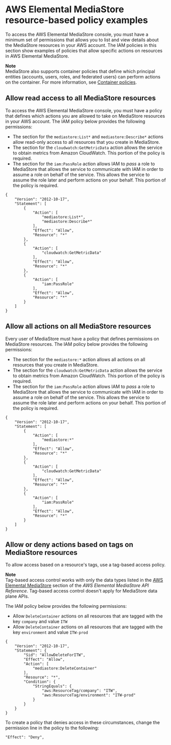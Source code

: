 # AWS Elemental MediaStore resource\-based policy examples<a name="security_iam_resource-based-policy-examples"></a>

To access the AWS Elemental MediaStore console, you must have a minimum set of permissions that allows you to list and view details about the MediaStore resources in your AWS account\. The IAM policies in this section show examples of policies that allow specific actions on resources in AWS Elemental MediaStore\.

**Note**  
MediaStore also supports container policies that define which principal entities \(accounts, users, roles, and federated users\) can perform actions on the container\. For more information, see [Container policies](policies.md)\.

## Allow read access to all MediaStore resources<a name="iam-policy-examples-for-mediastore-actions-read-only-all-resources"></a>

To access the AWS Elemental MediaStore console, you must have a policy that defines which actions you are allowed to take on MediaStore resources in your AWS account\. The IAM policy below provides the following permissions:
+ The section for the `mediastore:List*` and `mediastore:Describe*` actions allow read\-only access to all resources that you create in MediaStore\.
+ The section for the `cloudwatch:GetMetricData` action allows the service to obtain metrics from Amazon CloudWatch\. This portion of the policy is required\.
+ The section for the `iam:PassRole` action allows IAM to *pass* a role to MediaStore that allows the service to communicate with IAM in order to assume a role on behalf of the service\. This allows the service to assume the role later and perform actions on your behalf\. This portion of the policy is required\.

```
{
    "Version": "2012-10-17",
    "Statement": [
        {
            "Action": [
                "mediastore:List*",
                "mediastore:Describe*"
            ],
            "Effect": "Allow",
            "Resource": "*"
        },
        {
            "Action": [
                "cloudwatch:GetMetricData"
            ],
            "Effect": "Allow",
            "Resource": "*"
        },
        {
            "Action": [
                "iam:PassRole"
            ],
            "Effect": "Allow",
            "Resource": "*"
        }
    ]
}
```

## Allow all actions on all MediaStore resources<a name="iam-policy-examples-for-mediastore-actions-all-actions-all-resources"></a>

Every user of MediaStore must have a policy that defines permissions on MediaStore resources\. The IAM policy below provides the following permissions:
+ The section for the `mediastore:*` action allows all actions on all resources that you create in MediaStore\.
+ The section for the `cloudwatch:GetMetricData` action allows the service to obtain metrics from Amazon CloudWatch\. This portion of the policy is required\.
+ The section for the `iam:PassRole` action allows IAM to *pass* a role to MediaStore that allows the service to communicate with IAM in order to assume a role on behalf of the service\. This allows the service to assume the role later and perform actions on your behalf\. This portion of the policy is required\.

```
{
    "Version": "2012-10-17",
    "Statement": [
        {
            "Action": [
                "mediastore:*"
            ],
            "Effect": "Allow",
            "Resource": "*"
        },
        {
            "Action": [
                "cloudwatch:GetMetricData"
            ],
            "Effect": "Allow",
            "Resource": "*"
        },
        {
            "Action": [
                "iam:PassRole"
            ],
            "Effect": "Allow",
            "Resource": "*"
        }
    ]
}
```

## Allow or deny actions based on tags on MediaStore resources<a name="iam-policy-examples-for-mediastore-tag-based-access"></a>

To allow access based on a resource's tags, use a tag\-based access policy\. 

**Note**  
Tag\-based access control works with only the data types listed in the [AWS Elemental MediaStore](https://docs.aws.amazon.com/mediastore/latest/apireference/API_Operations_AWS_Elemental_MediaStore.html) section of the *AWS Elemental MediaStore API Reference*\. Tag\-based access control doesn't apply for MediaStore data plane APIs\.

The IAM policy below provides the following permissions:
+ Allow `DeleteContainer` actions on all resources that are tagged with the key `company` and value `ITW`
+ Allow `DeleteContainer` actions on all resources that are tagged with the key `environment` and value `ITW-prod`

```
{
    "Version": "2012-10-17",
    "Statement": {
        "Sid": "AllowDeleteForITW",
        "Effect": "Allow",
        "Action": [
            "mediastore:DeleteContainer"
        ],
        "Resource": "*",
        "Condition": {
            "StringEquals": {
                "aws:ResourceTag/company": "ITW",
                "aws:ResourceTag/environment": "ITW-prod"
            }
        }
    }
}
```

To create a policy that denies access in these circumstances, change the permission line in the policy to the following:

```
"Effect": "Deny",
```